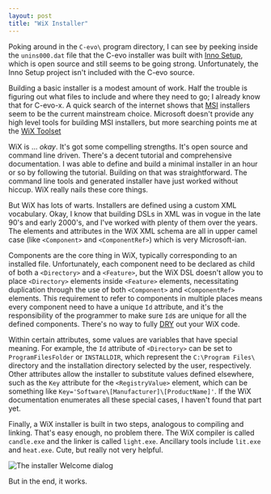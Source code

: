 ```yaml
---
layout: post
title: "WiX Installer"
---
```


Poking around in the `C-evo\` program directory, I can see by peeking inside
the `unins000.dat` file that the C-evo installer was built with [Inno
Setup][11], which is open source and still seems to be going strong.
Unfortunately, the Inno Setup project isn't included with the C-evo source.

[11]: http://www.jrsoftware.org/isinfo.php

Building a basic installer is a modest amount of work. Half the trouble is
figuring out what files to include and where they need to go; I already know
that for C-evo-x.  A quick search of the internet shows that [MSI][21]
installers seem to be the current mainstream choice.  Microsoft doesn't provide
any high level tools for building MSI installers, but more searching points me
at the [WiX Toolset][22]

[21]: https://en.wikipedia.org/wiki/Windows_Installer
[22]: http://wixtoolset.org

WiX is ... _okay_.  It's got some compelling strengths.  It's open source and
command line driven.  There's a decent tutorial and comprehensive
documentation.  I was able to define and build a minimal installer in an hour
or so by following the tutorial.  Building on that was straightforward.  The
command line tools and generated installer have just worked without hiccup.
WiX really nails these core things.

But WiX has lots of warts.  Installers are defined using a custom XML
vocabulary.  Okay, I know that building DSLs in XML was in vogue in the late
90's and early 2000's, and I've worked with plenty of them over the years.  The
elements and attributes in the WiX XML schema are all in upper camel case (like
`<Component>` and `<ComponentRef>`) which is very Microsoft-ian.

Components are the core thing in WiX, typically corresponding to an installed
file.  Unfortunately, each component need to be declared as child of both a
`<Directory>` and a `<Feature>`, but the WiX DSL doesn't allow you to place
`<Directory>` elements inside `<Feature>` elements, necessitating duplication
through the use of both `<Component>` and `<ComponentRef>` elements.  This
requirement to refer to components in multiple places means every component
need to have a unique `Id` attribute, and it's the responsibility of the
programmer to make sure `Id`s are unique for all the defined components.
There's no way to fully [DRY][31] out your WiX code.

[31]: https://en.wikipedia.org/wiki/Don't_repeat_yourself

Within certain attributes, some values are variables that have special meaning.
For example, the `Id` attribute of `<Directory>` can be set to
`ProgramFilesFolder` or `INSTALLDIR`, which represent the `C:\Program Files\`
directory and the installation directory selected by the user, respectively.
Other attributes allow the installer to substitute values defined elsewhere,
such as the `Key` attribute for the `<RegistryValue>` element, which can be
something like `Key='Software\[Manufacturer]\[ProductName]'`.  If the WiX
documentation enumerates all these special cases, I haven't found that part
yet.

Finally, a WiX installer is built in two steps, analogous to compiling and
linking.  That's easy enough, no problem there.  The WiX compiler is called
`candle.exe` and the linker is called `light.exe`.  Ancillary tools include
`lit.exe` and `heat.exe`.  Cute, but really not very helpful.

![The installer Welcome dialog](2019-01-19-wix-installer-welcome.png)

But in the end, it works.

